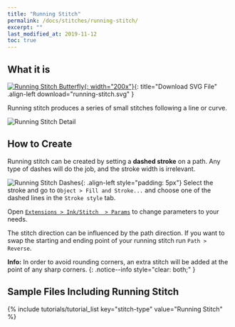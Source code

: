 ```yaml
---
title: "Running Stitch"
permalink: /docs/stitches/running-stitch/
excerpt: ""
last_modified_at: 2019-11-12
toc: true
---
```

## What it is

[![Running Stitch Butterfly](/assets/images/docs/running-stitch.jpg){: width="200x"}](/assets/images/docs/running-stitch.svg){: title="Download SVG File" .align-left download="running-stitch.svg" }

Running stitch produces a series of small stitches following a line or curve.

![Running Stitch Detail](/assets/images/docs/running-stitch-detail.jpg)

## How to Create
Running stitch can be created by setting a **dashed stroke** on a path. Any type of dashes will do the job, and the stroke width is irrelevant.

![Running Stitch Dashes](/assets/images/docs/running-stitch-dashes.jpg){: .align-left style="padding: 5px"}
Select the stroke and go to `Object > Fill and Stroke...` and choose one of the dashed lines in the `Stroke style` tab.

Open [`Extensions > Ink/Stitch  > Params`](/docs/params/#stroke-params) to change parameters to your needs.

The stitch direction can be influenced by the path direction. If you want to swap the starting and ending point of your running stitch run `Path > Reverse`.

**Info:** In order to avoid rounding corners, an extra stitch will be added at the point of any sharp corners.
{: .notice--info style="clear: both;" }

## Sample Files Including Running Stitch
{% include tutorials/tutorial_list key="stitch-type" value="Running Stitch" %}
